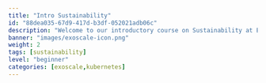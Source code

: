 ```yaml
---
title: "Intro Sustainability"
id: "88dea035-67d9-417d-b3df-052021adb06c"
description: "Welcome to our introductory course on Sustainability at Exoscale. Delving into the core of sustainability, this course navigates the essentials required to comprehend how sustainability initiatives align with broader corporate sustainability goals, particularly within the cloud computing sphere. By understanding the critical aspects of environmental responsibility, social equity, and economic viability, participants will gain a solid foundation in corporate sustainability practices and the impact of regulations such as the EU Corporate Sustainability Reporting Directive (CSRD). This course is designed to equip you with knowledge and understanding with no prerequisites, making it suitable for anyone keen to explore the intersection of sustainability and technology."
banner: "images/exoscale-icon.png"
weight: 2
tags: [sustainability]
level: "beginner"
categories: [exoscale,kubernetes]
---
```

